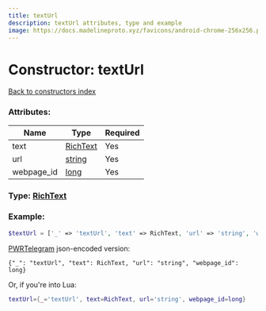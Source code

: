 ```yaml
---
title: textUrl
description: textUrl attributes, type and example
image: https://docs.madelineproto.xyz/favicons/android-chrome-256x256.png
---
```

# Constructor: textUrl  
[Back to constructors index](index.md)



### Attributes:

| Name     |    Type       | Required |
|----------|---------------|----------|
|text|[RichText](../types/RichText.md) | Yes|
|url|[string](../types/string.md) | Yes|
|webpage\_id|[long](../types/long.md) | Yes|



### Type: [RichText](../types/RichText.md)


### Example:

```php
$textUrl = ['_' => 'textUrl', 'text' => RichText, 'url' => 'string', 'webpage_id' => long];
```  

[PWRTelegram](https://pwrtelegram.xyz) json-encoded version:

```
{"_": "textUrl", "text": RichText, "url": "string", "webpage_id": long}
```


Or, if you're into Lua:

```lua
textUrl={_='textUrl', text=RichText, url='string', webpage_id=long}

```


